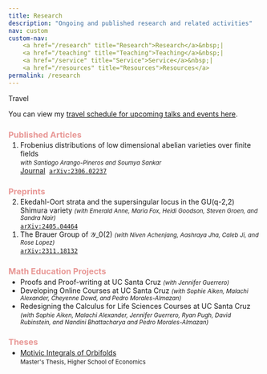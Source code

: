 ```yaml
---
title: Research
description: "Ongoing and published research and related activities"
nav: custom
custom-nav: 
    <a href="/research" title="Research">Research</a>&nbsp;|
    <a href="/teaching" title="Teaching">Teaching</a>&nbsp;|
    <a href="/service" title="Service">Service</a>&nbsp;|
    <a href="/resources" title="Resources">Resources</a>
permalink: /research
---
```


<div class="callout-quarto important">
  <div class="callout-title">Travel</div>
    <div class="callout-content">
<p>You can view my <a href="/travel">travel schedule for upcoming talks and events here</a>.</p>
    </div>
</div>


<!-- ### Articles -->
<h3 style="color:#e89795">Published Articles</h3>

<ol reversed style="margin-top: -1em;">
<li> Frobenius distributions of low dimensional abelian varieties over finite fields<br>
    <small><em>with Santiago Arango-Pineros and Soumya Sankar</em></small><br>
    <a class="btn btn-filled" href="https://doi.org/10.1093/imrn/rnae148">Journal</a>&nbsp;&nbsp;<a class="btn btn-ghost" href="https://arxiv.org/abs/2306.02237"><code>arXiv:2306.02237</code></a></li>
</ol>

<h3 style="color:#e89795">Preprints</h3>

<ol reversed style="margin-top: -1em;">
<li> Ekedahl-Oort strata and the supersingular locus in the GU(q-2,2) Shimura variety <small><em>(with Emerald Anne, Maria Fox, Heidi Goodson, Steven Groen, and Sandra Nair)</em></small><br>
    <a href="https://arxiv.org/abs/2405.04464"><code>arXiv:2405.04464</code></a> </li>

<li> The Brauer Group of 𝒴_0(2) <small><em>(with Niven Achenjang, Aashraya Jha, Caleb Ji, and Rose Lopez)</em></small><br>
    <a href="https://arxiv.org/abs/2311.18132"><code>arXiv:2311.18132</code></a> </li>
</ol>

<!-- --------------------------------------------------- -->

<h3 style="color:#e89795">Math Education Projects</h3>
<ul style="margin-top: -1em;">

<li> Proofs and Proof-writing at UC Santa Cruz <small><em>(with Jennifer Guerrero)</em></small></li>

<li> Developing Online Courses at UC Santa Cruz <small><em>(with Sophie Aiken, Malachi Alexander, Cheyenne Dowd, and Pedro Morales-Almazan)</em></small></li>

<li> Redesigning the Calculus for Life Sciences Courses at UC Santa Cruz <small><em>(with Sophie Aiken, Malachi Alexander, Jennifer Guerrero, Ryan Pugh, David Rubinstein, and Nandini Bhattacharya and Pedro Morales-Almazan)</em></small></li>

<!-- <li> A \(p\)-adic analytic Brauer Group <small><em>(with Martin Weissman)</em></small></li> -->

</ul>

<!-- --------------------------------------------------- --
<h3 style="color:#c783c4">In Preparation</h3>
<ul style="line-height:180%">

<li> </li>

<li> A \(p\)-adic analytic Brauer Group <small><em>(with Martin Weissman)</em></small></li>

</ul>

-->

<!-- ### Theses -->
<h3 style="color:#e89795">Theses</h3>
<ul style="margin-top: -1em;">

<li> <a href="https://www.hse.ru/en/edu/vkr/296285338">Motivic Integrals of Orbifolds</a><br>
<small>Master's Thesis, Higher School of Economics</small></li>

</ul>

<!-- --------------------------------------------------- -->

<script src="https://cdn.mathjax.org/mathjax/latest/MathJax.js?config=TeX-AMS-MML_HTMLorMML" type="text/javascript"></script>

<!-- c885b9 -->